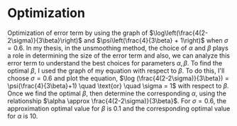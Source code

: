 # Optimization
Optimization of error term by using the graph of $\log\left(\frac{4(2-2\sigma)}{3\beta}\right)$ and $\psi\left(\frac{4}{3\beta} + 1\right)$ when $\sigma = 0.6$.
In my thesis, in the unsmoothing method, the choice of $\alpha$ and $\beta$ plays a role in determining the size of the error term and also, we can analyze this error term to understand the best choices for parameters $\alpha,\beta$. To find the optimal $\beta$, I used the graph of my equation with respect to $\beta$. To do this, I'll choose $\sigma = 0.6$ and plot the equation, $\log (\frac{4(2-2\sigma)}{3\beta}) = \psi(\frac{4}{3\beta}+1) \quad \text{or} \quad 
    \sigma = 1$ with respect to $\beta$. Once we find the optimal $\beta$, then determine the corresponding $\alpha$, using the relationship $\alpha \approx \frac{4(2-2\sigma)}{3\beta}$. For $\sigma = 0.6$, the approximation optimal value for $\beta$ is $0.1$ and the corresponding optimal value for $\alpha$ is $10$.
